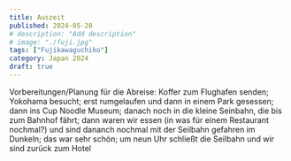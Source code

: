 ```yaml
---
title: Auszeit
published: 2024-05-28
# description: "Add description"
# image: "./fuji.jpg"
tags: ["Fujikawaguchiko"]
category: Japan 2024
draft: true
---
```


Vorbereitungen/Planung für die Abreise: Koffer zum Flughafen senden; 
Yokohama besucht; erst rumgelaufen und dann in einem Park gesessen; dann ins Cup Noodle Museum; danach noch in die kleine Seinbahn, die bis zum Bahnhof fährt; dann waren wir essen (in was für einem Restaurant nochmal?) und sind dananch nochmal mit der Seilbahn gefahren im Dunkeln; das war sehr schön; um neun Uhr schließt die Seilbahn und wir sind zurück zum Hotel
